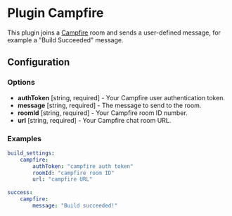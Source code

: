 Plugin Campfire
===============

This plugin joins a [Campfire](https://campfirenow.com/) room and sends a user-defined message, for example a 
"Build Succeeded" message.

Configuration
-------------

### Options

* **authToken** [string, required] - Your Campfire user authentication token.
* **message** [string, required] - The message to send to the room.
* **roomId** [string, required] - Your Campfire room ID number.
* **url** [string, required] - Your Campfire chat room URL.

### Examples

```yaml
build_settings:
    campfire:
        authToken: "campfire auth token"
        roomId: "campfire room ID"
        url: "campfire URL"
        
success:
    campfire:
        message: "Build succeeded!"
```
